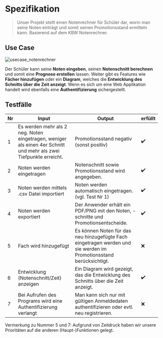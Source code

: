 # Spezifikation
> Unser Projekt stellt einen Notenrechner für Schüler dar, worin man seine Noten einträgt und somit seinen Promotionsstand ermitteln kann.
Basierend auf dem KBW Notenrechner.

## Use Case
![usecase_notenrechner](https://user-images.githubusercontent.com/46267818/222086897-5c27f232-a7a4-4b2b-8fce-56d42a5fff9b.png)

Der Schüler kann seine **Noten eingeben**, seinen **Notenschnitt berechnen** und somit eine **Prognose erstellen** lassen. Weiter gibt es Features wie **Fächer hinzufügen** oder ein **Diagram**, welches die **Entwicklung des Schnitts über die Zeit anzeigt**. Wenn es sich um eine Web Applikation handelt wird ebenfalls eine **Authentifizierung** sichergestellt.

## Testfälle
Nr | Input | Output | erfüllt
---| ---| ---| ---
1 | Es werden mehr als 2 neg. Noten eingetragen, weniger als einen 4er Schnitt und mehr als zwei Tiefpunkte erreicht. | Promotionsstand negativ (sonst positiv) | ✔️
2 | Noten werden eingetragen | Notenschnitt sowie Promotionsstand wird angegeben. | ✔️
3 | Noten werden mittels .csv Datei importiert | Noten werden automatisch eingetragen. (vgl. Test Nr 1) | ✔️
4 | Noten werden exportiert | Der Anwender erhält ein PDF/PNG mit den Noten, -schnitte und Promotionsentscheide. | ✔️
5 | Fach wird hinzugefügt | Es können Noten für das neu hinzugefügte Fach eingetragen werden und sie werden im Promotionsstand berücksichtigt. | ❌
6 | Entwicklung (Notenschnitt/Zeit) anzeigen | Ein Diagram wird gezeigt, das die Entwicklung des Schnitts über die Zeit anzeigt. | ✔️
7 | Bei Aufrufen des Programs wird eine Authentifizierung verlangt | Man kann sich nur mit gültigen Anmeldedaten authentifizieren oder evtl. neu registrieren. | ❌

Vermerkung zu Nummer 5 und 7: Aufgrund von Zeitdruck haben wir unsere Prioritäten auf die anderen (Haupt-)Funktionen gelegt.
